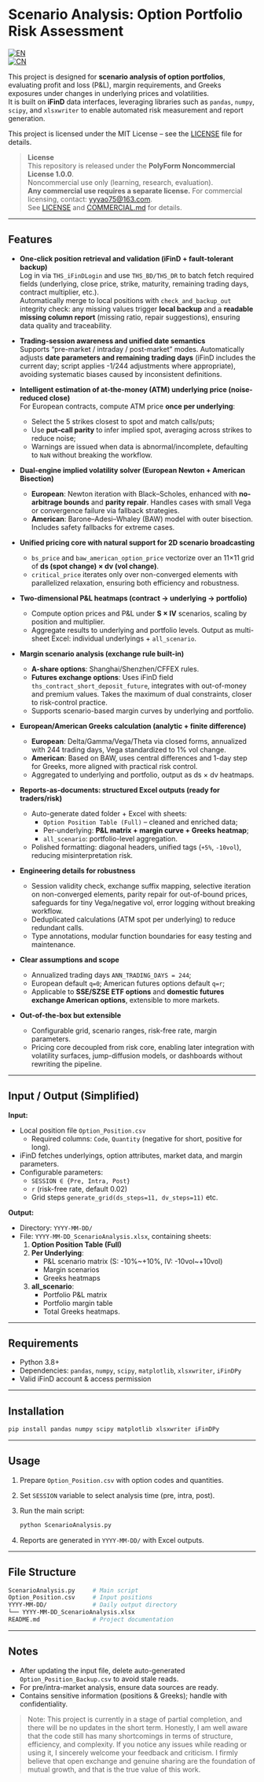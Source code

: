 # Scenario Analysis: Option Portfolio Risk Assessment

[![EN](https://img.shields.io/badge/lang-English-blue.svg)](./README.en.md)  
[![CN](https://img.shields.io/badge/lang-中文-red.svg)](./README.md)

This project is designed for **scenario analysis of option portfolios**, evaluating profit and loss (P&L), margin requirements, and Greeks exposures under changes in underlying prices and volatilities.  
It is built on **iFinD** data interfaces, leveraging libraries such as `pandas`, `numpy`, `scipy`, and `xlsxwriter` to enable automated risk measurement and report generation.  

This project is licensed under the MIT License – see the [LICENSE](./LICENSE) file for details.

> **License**  
> This repository is released under the **PolyForm Noncommercial License 1.0.0**.  
> Noncommercial use only (learning, research, evaluation).  
> **Any commercial use requires a separate license.** For commercial licensing, contact: yyyao75@163.com.  
> See [LICENSE](./LICENSE) and [COMMERCIAL.md](./COMMERCIAL.md) for details.


---

## Features

* **One-click position retrieval and validation (iFinD + fault-tolerant backup)**  
  Log in via `THS_iFinDLogin` and use `THS_BD/THS_DR` to batch fetch required fields (underlying, close price, strike, maturity, remaining trading days, contract multiplier, etc.).  
  Automatically merge to local positions with `check_and_backup_out` integrity check: any missing values trigger **local backup** and a **readable missing column report** (missing ratio, repair suggestions), ensuring data quality and traceability.

* **Trading-session awareness and unified date semantics**  
  Supports “pre-market / intraday / post-market” modes. Automatically adjusts **date parameters and remaining trading days** (iFinD includes the current day; script applies -1/244 adjustments where appropriate), avoiding systematic biases caused by inconsistent definitions.

* **Intelligent estimation of at-the-money (ATM) underlying price (noise-reduced close)**  
  For European contracts, compute ATM price **once per underlying**:
  - Select the 5 strikes closest to spot and match calls/puts;  
  - Use **put–call parity** to infer implied spot, averaging across strikes to reduce noise;  
  - Warnings are issued when data is abnormal/incomplete, defaulting to `NaN` without breaking the workflow.

* **Dual-engine implied volatility solver (European Newton + American Bisection)**  
  - **European**: Newton iteration with Black–Scholes, enhanced with **no-arbitrage bounds** and **parity repair**. Handles cases with small Vega or convergence failure via fallback strategies.  
  - **American**: Barone–Adesi–Whaley (BAW) model with outer bisection. Includes safety fallbacks for extreme cases.

* **Unified pricing core with natural support for 2D scenario broadcasting**  
  - `bs_price` and `baw_american_option_price` vectorize over an 11×11 grid of **ds (spot change) × dv (vol change)**.  
  - `critical_price` iterates only over non-converged elements with parallelized relaxation, ensuring both efficiency and robustness.

* **Two-dimensional P&L heatmaps (contract → underlying → portfolio)**  
  - Compute option prices and P&L under **S × IV** scenarios, scaling by position and multiplier.  
  - Aggregate results to underlying and portfolio levels. Output as multi-sheet Excel: individual underlyings + `all_scenario`.

* **Margin scenario analysis (exchange rule built-in)**  
  - **A-share options**: Shanghai/Shenzhen/CFFEX rules.  
  - **Futures exchange options**: Uses iFinD field `ths_contract_short_deposit_future`, integrates with out-of-money and premium values. Takes the maximum of dual constraints, closer to risk-control practice.  
  - Supports scenario-based margin curves by underlying and portfolio.

* **European/American Greeks calculation (analytic + finite difference)**  
  - **European**: Delta/Gamma/Vega/Theta via closed forms, annualized with 244 trading days, Vega standardized to 1% vol change.  
  - **American**: Based on BAW, uses central differences and 1-day step for Greeks, more aligned with practical risk control.  
  - Aggregated to underlying and portfolio, output as ds × dv heatmaps.

* **Reports-as-documents: structured Excel outputs (ready for traders/risk)**  
  - Auto-generate dated folder + Excel with sheets:  
    - `Option Position Table (Full)` – cleaned and enriched data;  
    - Per-underlying: **P&L matrix + margin curve + Greeks heatmap**;  
    - `all_scenario`: portfolio-level aggregation.  
  - Polished formatting: diagonal headers, unified tags (`+5%`, `-10vol`), reducing misinterpretation risk.

* **Engineering details for robustness**  
  - Session validity check, exchange suffix mapping, selective iteration on non-converged elements, parity repair for out-of-bound prices, safeguards for tiny Vega/negative vol, error logging without breaking workflow.  
  - Deduplicated calculations (ATM spot per underlying) to reduce redundant calls.  
  - Type annotations, modular function boundaries for easy testing and maintenance.

* **Clear assumptions and scope**  
  - Annualized trading days `ANN_TRADING_DAYS = 244`;  
  - European default `q=0`; American futures options default `q=r`;  
  - Applicable to **SSE/SZSE ETF options** and **domestic futures exchange American options**, extensible to more markets.

* **Out-of-the-box but extensible**  
  - Configurable grid, scenario ranges, risk-free rate, margin parameters.  
  - Pricing core decoupled from risk core, enabling later integration with volatility surfaces, jump-diffusion models, or dashboards without rewriting the pipeline.

---

## Input / Output (Simplified)

**Input:**
- Local position file `Option_Position.csv`  
  - Required columns: `Code`, `Quantity` (negative for short, positive for long).  
- iFinD fetches underlyings, option attributes, market data, and margin parameters.  
- Configurable parameters:  
  - `SESSION ∈ {Pre, Intra, Post}`  
  - `r` (risk-free rate, default 0.02)  
  - Grid steps `generate_grid(ds_steps=11, dv_steps=11)` etc.

**Output:**
- Directory: `YYYY-MM-DD/`  
- File: `YYYY-MM-DD_ScenarioAnalysis.xlsx`, containing sheets:  
  1. **Option Position Table (Full)**  
  2. **Per Underlying**:  
     - P&L scenario matrix (S: -10%~+10%, IV: -10vol~+10vol)  
     - Margin scenarios  
     - Greeks heatmaps  
  3. **all_scenario**:  
     - Portfolio P&L matrix  
     - Portfolio margin table  
     - Total Greeks heatmaps.

---

## Requirements
- Python 3.8+  
- Dependencies: `pandas`, `numpy`, `scipy`, `matplotlib`, `xlsxwriter`, `iFinDPy`  
- Valid iFinD account & access permission  

---

## Installation
```bash
pip install pandas numpy scipy matplotlib xlsxwriter iFinDPy
````

---

## Usage

1. Prepare `Option_Position.csv` with option codes and quantities.
2. Set `SESSION` variable to select analysis time (pre, intra, post).
3. Run the main script:

   ```bash
   python ScenarioAnalysis.py
   ```
4. Reports are generated in `YYYY-MM-DD/` with Excel outputs.

---

## File Structure

```bash
ScenarioAnalysis.py     # Main script
Option_Position.csv     # Input positions
YYYY-MM-DD/             # Daily output directory
└── YYYY-MM-DD_ScenarioAnalysis.xlsx
README.md               # Project documentation
```

---

## Notes

* After updating the input file, delete auto-generated `Option_Position_Backup.csv` to avoid stale reads.
* For pre/intra-market analysis, ensure data sources are ready.
* Contains sensitive information (positions & Greeks); handle with confidentiality.

>Note: This project is currently in a stage of partial completion, and there will be no updates in the short term. Honestly, I am well aware that the code still has many shortcomings in terms of structure, efficiency, and complexity. If you notice any issues while reading or using it, I sincerely welcome your feedback and criticism. I firmly believe that open exchange and genuine sharing are the foundation of mutual growth, and that is the true value of this work.